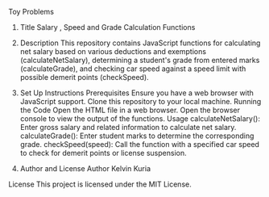 Toy Problems
1. Title
Salary , Speed and Grade Calculation Functions

2. Description
This repository contains JavaScript functions for calculating net salary based on various deductions and exemptions (calculateNetSalary), determining a student's grade from entered marks (calculateGrade), and checking car speed against a speed limit with possible demerit points (checkSpeed).

3. Set Up Instructions
Prerequisites
Ensure you have a web browser with JavaScript support.
Clone this repository to your local machine.
Running the Code
Open the HTML file in a web browser.
Open the browser console to view the output of the functions.
Usage
calculateNetSalary(): Enter gross salary and related information to calculate net salary.
calculateGrade(): Enter student marks to determine the corresponding grade.
checkSpeed(speed): Call the function with a specified car speed to check for demerit points or license suspension.
4. Author and License
Author
Kelvin Kuria

License
This project is licensed under the MIT License.




